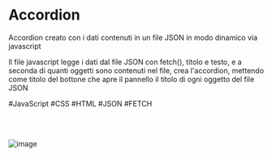 # Accordion
Accordion creato con i dati contenuti in un file JSON in modo dinamico via javascript

Il file javascript legge i dati dal file JSON con fetch(), titolo e testo, e a seconda di quanti oggetti sono contenuti nel file, 
crea l'accordion, mettendo come titolo del bottone che apre il pannello il titolo di ogni oggetto del file JSON

#JavaScript #CSS #HTML #JSON #FETCH

<br><br>

![image](https://github.com/FabioMGiacomini/Accordion/assets/8852329/584e48af-530c-4895-a92c-c32e32f6440e)
